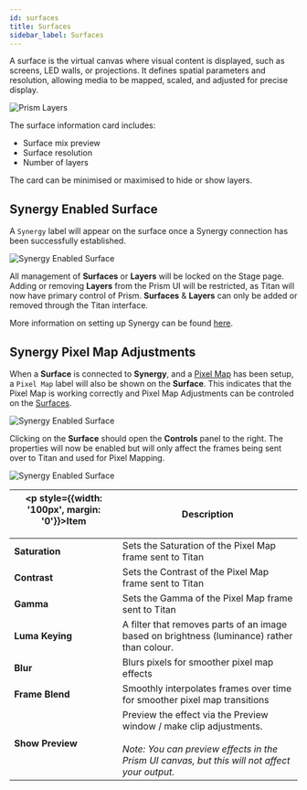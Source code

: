 ```yaml
---
id: surfaces
title: Surfaces
sidebar_label: Surfaces
---
```


A surface is the virtual canvas where visual content is displayed, such as screens, LED walls, or projections. It defines spatial parameters and resolution, allowing media to be mapped, scaled, and adjusted for precise display.

![Prism Layers](/prism-images/play/layers/prism-surface.png)

The surface information card includes:

- Surface mix preview
- Surface resolution
- Number of layers

The card can be minimised or maximised to hide or show layers.

## Synergy Enabled Surface

A `Synergy` label will appear on the surface once a Synergy connection has been successfully established. 

![Synergy Enabled Surface](/prism-images/play/layers/synergy-connected-surface.png)

All management of **Surfaces** or **Layers** will be locked on the Stage page. Adding or removing **Layers** from the Prism UI will be restricted, as Titan will now have primary control of Prism. **Surfaces** & **Layers** can only be added or removed through the Titan interface. 

More information on setting up Synergy can be found [here](/docs/synergy).
## Synergy Pixel Map Adjustments

When a **Surface** is connected to **Synergy**, and a [Pixel Map](docs/synergy/operating-synergy#lightmap-pixel-mapping-media-content) has been setup, a `Pixel Map` label will also be shown on the **Surface**. This indicates that the Pixel Map is working correctly and Pixel Map Adjustments can be controled on the [Surfaces](./surfaces.md).

![Synergy Enabled Surface](/prism-images/play/layers/pixel-map-surface.png)

Clicking on the **Surface** should open the **Controls** panel to the right. The properties will now be enabled but will only affect the frames being sent over to Titan and used for Pixel Mapping.

![Synergy Enabled Surface](/prism-images/play/layers/surface-pixel-map-adjustments.png)

| <p style={{width: '100px', margin: '0'}}>Item</p> |  Description |
|------------------|------------|
| **Saturation**   | Sets the Saturation of the Pixel Map frame sent to Titan |
| **Contrast**     | Sets the Contrast of the Pixel Map frame sent to Titan |
| **Gamma**        | Sets the Gamma of the Pixel Map frame sent to Titan  |
| **Luma Keying**  | A filter that removes parts of an image based on brightness (luminance) rather than colour. |
| **Blur**         | Blurs pixels for smoother pixel map effects |
| **Frame Blend**  | Smoothly interpolates frames over time for smoother pixel map transitions |
| **Show Preview** | Preview the effect via the Preview window / make clip adjustments. <br/> <br/> *Note: You can preview effects in the Prism UI canvas, but this will not affect your output.* |